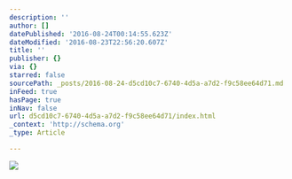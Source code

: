 ```yaml
---
description: ''
author: []
datePublished: '2016-08-24T00:14:55.623Z'
dateModified: '2016-08-23T22:56:20.607Z'
title: ''
publisher: {}
via: {}
starred: false
sourcePath: _posts/2016-08-24-d5cd10c7-6740-4d5a-a7d2-f9c58ee64d71.md
inFeed: true
hasPage: true
inNav: false
url: d5cd10c7-6740-4d5a-a7d2-f9c58ee64d71/index.html
_context: 'http://schema.org'
_type: Article

---
```

![](https://the-grid-user-content.s3-us-west-2.amazonaws.com/04ddd2ef-3a3c-4c96-8f37-244c4f8e1c0d.png)